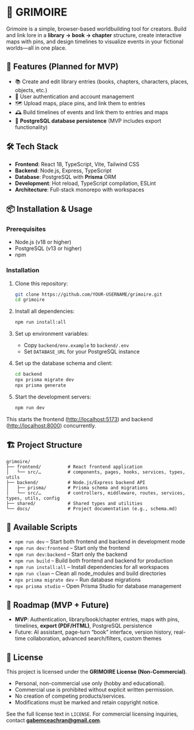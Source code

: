 # 🌙 GRIMOIRE

Grimoire is a simple, browser-based worldbuilding tool for creators. Build and link lore in a **library → book → chapter** structure, create interactive maps with pins, and design timelines to visualize events in your fictional worlds—all in one place.

## 🚀 Features (Planned for MVP)

* 📚 Create and edit library entries (books, chapters, characters, places, objects, etc.)
* 🔑 User authentication and account management
* 🗺️ Upload maps, place pins, and link them to entries
* 🕰️ Build timelines of events and link them to entries and maps
* 💾 **PostgreSQL database persistence** (MVP includes export functionality)

## 🛠️ Tech Stack

* **Frontend**: React 18, TypeScript, Vite, Tailwind CSS
* **Backend**: Node.js, Express, TypeScript
* **Database**: PostgreSQL with **Prisma** ORM
* **Development**: Hot reload, TypeScript compilation, ESLint
* **Architecture**: Full-stack monorepo with workspaces

## 📦 Installation & Usage

### Prerequisites

* Node.js (v18 or higher)
* PostgreSQL (v13 or higher)
* npm

### Installation

1. Clone this repository:

   ```bash
   git clone https://github.com/YOUR-USERNAME/grimoire.git
   cd grimoire
   ```
2. Install all dependencies:

   ```bash
   npm run install:all
   ```
3. Set up environment variables:

   * Copy `backend/env.example` to `backend/.env`
   * Set `DATABASE_URL` for your PostgreSQL instance
4. Set up the database schema and client:

   ```bash
   cd backend
   npx prisma migrate dev
   npx prisma generate
   ```
5. Start the development servers:

   ```bash
   npm run dev
   ```

This starts the frontend ([http://localhost:5173](http://localhost:5173)) and backend ([http://localhost:8000](http://localhost:8000)) concurrently.

## 🏗️ Project Structure

```
grimoire/
├── frontend/          # React frontend application
│   └── src/…          # components, pages, hooks, services, types, utils
├── backend/           # Node.js/Express backend API
│   ├── prisma/        # Prisma schema and migrations
│   └── src/…          # controllers, middleware, routes, services, types, utils, config
├── shared/            # Shared types and utilities
└── docs/              # Project documentation (e.g., schema.md)
```

## 🚀 Available Scripts

* `npm run dev` – Start both frontend and backend in development mode
* `npm run dev:frontend` – Start only the frontend
* `npm run dev:backend` – Start only the backend
* `npm run build` – Build both frontend and backend for production
* `npm run install:all` – Install dependencies for all workspaces
* `npm run clean` – Clean all node\_modules and build directories
* `npx prisma migrate dev` – Run database migrations
* `npx prisma studio` – Open Prisma Studio for database management

## 🌱 Roadmap (MVP + Future)

* **MVP**: Authentication, library/book/chapter entries, maps with pins, timelines, **export (PDF/HTML)**, PostgreSQL persistence
* Future: AI assistant, page-turn “book” interface, version history, real-time collaboration, advanced search/filters, custom themes

## 🌌 License

This project is licensed under the **GRIMOIRE License (Non-Commercial)**.

* Personal, non-commercial use only (hobby and educational).
* Commercial use is prohibited without explicit written permission.
* No creation of competing products/services.
* Modifications must be marked and retain copyright notice.

See the full license text in `LICENSE`. For commercial licensing inquiries, contact **[gabemceachran@gmail.com](mailto:gabemceachran@gmail.com)**.
